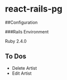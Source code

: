 # react-rails-pg

##Configuration

###Rails Environment

Ruby 2.4.0

## To Dos

* Delete Artist
* Edit Artist